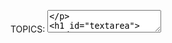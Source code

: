 TOPICS: <textarea>

# `<textarea>`

**HTML`<textarea>`元素**代表多行纯文本编辑控件，当您希望允许用户输入大量自由格式文本（例如，对评论或反馈表单的评论）时，该控件很有用。

上面的示例演示了`<textarea>`的许多功能。 第一个示例显示了最简单的用法，仅具有id属性以允许将`<textarea>`与[`<label>`](/zh-hans/webfrontend/<label>)元素相关联以实现可访问性，而`name`属性则用于设置
关联数据点的名称 提交表单后将其提交给服务器。

第二个示例显示了一些更复杂的功能：

- 使用`rows`和`cols`属性可以指定`<textarea>`要采用的确切大小。 设置这些值是保持一致性的一个好主意，因为浏览器的默认设置可能有所不同。
- `maxlength`指定允许`<textarea>`包含的最大字符数。 您还可以使用`minlength`属性设置一个被视为有效的最小长度，并使用`required`属性来指定
`<textarea>`如果为空则不会提交（并且无效）。这为`<textarea>`提供了简单的验证，它比其他表单元素更为基本（例如，您不能提供特定的正则表达式来使用`pattern`属性来验证值，
就像使用`pattern`属性一样） [`<input>`](/zh-hans/webfrontend/<input>)元素）。
- 当文本到达`<textarea>`的边缘时，`wrap`指定文本的环绕行为。
- 如果您想要`<textarea>`的默认内容，请在开始和结束标签之间输入。 `<textarea>`不支持`value`属性。

`<textarea>`元素还接受构成[`<input>`](/zh-hans/webfrontend/<input>)的几种常见属性，例如`autocomplete`、`autofocus`、`disabled`、`placeholder`、`readonly`和`required`。

## 属性

此元素包括[全局属性](/zh-hans/webfrontend/HTML_Global_Attributes).

| 属性 | 描述 |
| :-- | :-- |
| `autocapitalize` | 这是iOS上的WebKit支持的非标准属性（因此，几乎所有在iOS上运行的浏览器，包括Safari，Firefox和Chrome）都可以控制该属性，该属性控制文本值在输入和编辑时是否自动大写。 用户。 未弃用的值在iOS 5和更高版本中可用。 可能的值为：<br>`none`：完全禁用自动大写。<br>`sentences`：自动将句子的首字母大写。<br>`words`：自动将单词的首字母大写。<br>`characters`：自动将所有字符大写。<br>`on`：自iOS 5起不推荐使用。<br>`off`：自iOS 5起不推荐使用。
| `autocomplete` | 此属性指示控件的值是否可以由浏览器自动完成。 可能的值为：<br>`off`：用户必须为每次使用在此字段中明确输入一个值，否则文档将提供其自己的自动完成方法。 <br> `on`:浏览器可以根据用户在先前使用过程中输入的值自动完成该值。<br> <br>如果未在窗口上指定`autocomplete`属性 `<textarea>`元素，然后浏览器将使用`<textarea>`元素的表单所有者的自动完成属性值。 表单所有者是该`<textarea>`元素的后代[`<form>`](/zh-hans/webfrontend/<form>)元素，或者是其id由`input`元素的`form`属性指定的[`<form>`](/zh-hans/webfrontend/<form>)元素。 有关更多信息，请参见[`<form>`](/zh-hans/webfrontend/<form>)中的`autocomplete`属性。|
| `autofocus` | 使用此布尔属性，可以指定页面加载时表单控件应具有输入焦点。 文档中只有一个与表单相关的元素可以指定此属性。|
| `cols` | 文本控件的可见宽度，以平均字符宽度为单位。 如果指定，则必须为正整数。 如果未指定，则默认值为20。|
| `disabled` | 此布尔值属性指示用户无法与控件进行交互。 如果未指定此属性，则控件从包含元素（例如[`<fieldset>`](/zh-hans/webfrontend/<fieldset>)）继承其设置。 如果在设置“禁用”属性时没有包含元素，则启用控件。|
| `form` | 与`<textarea>`元素关联的[`<form>`](/zh-hans/webfrontend/<form>)元素（它的"form owner"）。 该属性的值必须是同一文档中表单元素的ID。如果未指定此属性，则`<textarea>`元素必须是`form`元素的后代。这个属性使您可以将`<textarea>`元素放置在文档中的任何位置，而不仅仅是表单元素的后代。|
| `maxlength` | 用户可以输入的最大字符数（UTF-16代码单元）。 如果未指定此值，则用户可以输入不限数量的字符。|
| `minlength` | 用户应输入的最小字符数（UTF-16代码单元）。|
| `name` | 控件的名称。|
| `placeholder` | 向用户提示可以在控件中输入的内容。 呈现提示时，占位符文本内的回车符或换行符必须视为换行符。<br> **请注意：** 占位符仅用于显示应输入到行中的数据类型的示例。 形成; 它们不能替代绑定到输入的适当的[`<label>`](/zh-hans/webfrontend/<label>)元素。 有关完整说明，请参见[`<input>`](/zh-hans/webfrontend/<input>)中的Labels和占位符：Input（表单输入）元素。|
| `readonly` | 此布尔值属性指示用户无法修改控件的值。与`disabled`属性不同，`readonly`属性不会阻止用户单击或选择控件。 只读控件的值仍与表单一起提交。|
| `required` | 此属性指定用户在提交表单之前必须填写一个值。|
| `rows` | 控件的可见文本行数。|
| `spellcheck` | 指定`<textarea>`是否受基础浏览器/OS的拼写检查。 值可以是：<br> **`true`:** 表示该元素需要检查其拼写和语法。<br> **`default`:** 表示该元素将按照 默认行为，可能基于父元素自己的`spellcheck`值。<br> **`false`:** 指示不应对元素进行拼写检查。|
| `wrap` | 指示控件如何包装文本。 可能的值为：<br> **`hard`:** 浏览器会自动插入换行符（CR + LF），以使每行的宽度不超过控件的宽度； <br> **`soft`:** 浏览器确保值中的所有换行符均由CR + LF对组成，但不会插入任何其他字符 <br> **`off`:** 类似于`soft`，但将外观更改为空白：之前，不要包装超过`cols`的线段，并且`<textarea>`可以水平滚动。 >如果未指定此属性，则`soft`为其默认值。|

## CSS样式

`<textarea>`是一个替换的元素-它具有固有的尺寸，如光栅图像。 默认情况下，其`display`”值为`block`。 与其他表单元素相比，它的样式相对容易，其框模型，字体，配色方案等可以使用常规CSS轻松操作。

样式化HTML表单提供了一些样式化`<textarea>`的有用技巧。

### 基线不一致

HTML规范没有定义`<textarea>`的基线在哪里，因此不同的浏览器将其设置在不同的位置。 对于Gecko，将`<textarea>`基线设置在`textarea`第一行第一行的基线上，在另一个浏览器上，
可以将其设置在`<textarea>`框的底部。 请勿在其上使用`vertical-align: baseline`；行为是无法预测的。

### 控制Textarea是否可调整大小

在大多数浏览器中，`<textarea>`的大小是可调整的-您会注意到右上角的拖动手柄，可用于更改页面上元素的大小。 这由`resize` CSS属性控制-默认情况下，调整大小是启用的，但是您可以使用`none'的`resize`值显式禁用它：

```css
textarea {
  resize: none;
}
```

### 设置有效值和无效值的样式

`<textarea>`元素的有效值和无效值（例如，在`minlength`，`maxlength`或`required`所设置的边界之内和之外的值）可以使用`:valid`和`:invalid`突出显示。
伪类。 例如，根据文本区域的有效或无效来为其设置不同的边框：

```css
textarea:invalid {
  border: 2px dashed red;
}

textarea:valid {
   border: 2px solid lime;
}
```

## 示例

### 基本例子

以下示例显示了一个非常简单的文本区域，其中包含一定数量的行和列以及一些默认内容。

```html
<textarea name="textarea"
   rows="10" cols="50">Write something here</textarea>
```

### 最小和最大长度

此示例的最小和最大字符数分别为10和20。 试试看。

```html
<textarea name="textarea"
   rows="5" cols="30"
   minlength="10" maxlength="20">Write something here</textarea>
```

请注意，`minlength`不会阻止用户删除字符，从而使输入的数字超过最小值，但确实会使输入`<texttexta>`的值无效。 还要注意，即使您设置了“最小长度”值（例如3），除非您也设置了“必需”属性，否则空的`<textarea>`仍然被认为是有效的。

### 占位符

本示例设置了一个占位符。 请注意，当您开始在框中输入内容时，它是如何消失的。

```html
<textarea name="textarea"
   rows="5" cols="30"
   placeholder="Comment text."></textarea>
```

!!! warn "Don't try this at home"
    注意：占位符仅用于显示应输入表单的数据类型的示例； 它们不能替代绑定到输入的适当的[`<label>`](/zh-hans/webfrontend/<label>)元素。 有关完整说明，请参见[`<input>`](/zh-hans/webfrontend/<input>)中的Labels和占位符：Input（表单输入）元素。

### 禁用和只读

这个例子显示了两个`<textarea>`s-其中一个是`disabled`，另一个是`readonly`。 两者兼而有之，您会看到行为上的差异—禁用元素禁用为任何方式（并且其值未提交），
而只读元素可选且其内容可复制（及其 值已提交）； 您只是无法编辑内容。

!!! warn "Don't try this at home"
    注意：在非Firefox的浏览器（例如chrome）中，禁用的textarea内容可能是可选择的并且可以复制。

```html
<textarea name="textarea"
   rows="5" cols="30"
   disabled>I am a disabled textarea</textarea>
<textarea name="textarea"
   rows="5" cols="30"
   readonly>I am a readonly textarea</textarea>
```

## 技术摘要

|  |  |
| :-- | :-- |
| **内容分类** | 流内容，短语内容，交互式内容，列出的，可标记的，可重置的和可提交的与表单相关的元素. |
| **允许的内容** | 文本 |
| **标签遗漏** | 无，开始标签和结束标签都是必需的. |
| **允许的父元素** | 任何接受短语内容的元素. |
| **允许的 ARIA 角色** | 没有 |
| **DOM 接口** | `HTMLTextAreaElement` |

## 也可以看看

其他与表单相关的元素：

- [`<form>`](/zh-hans/webfrontend/<form>)
- [`<button>`](/zh-hans/webfrontend/<button>)
- [`<datalist>`](/zh-hans/webfrontend/<datalist>)
- [`<legend>`](/zh-hans/webfrontend/<legend>)
- [`<label>`](/zh-hans/webfrontend/<label>)
- [`<select>`](/zh-hans/webfrontend/<select>)
- [`<optgroup>`](/zh-hans/webfrontend/<optgroup>)
- [`<option>`](/zh-hans/webfrontend/<option>)
- [`<input>`](/zh-hans/webfrontend/<input>)
- [`<keygen>`](/zh-hans/webfrontend/<keygen>)
- [`<fieldset>`](/zh-hans/webfrontend/<fieldset>)
- [`<output>`](/zh-hans/webfrontend/<output>)
- [`<progress>`](/zh-hans/webfrontend/<progress>)
- [`<meter>`](/zh-hans/webfrontend/<meter>)
